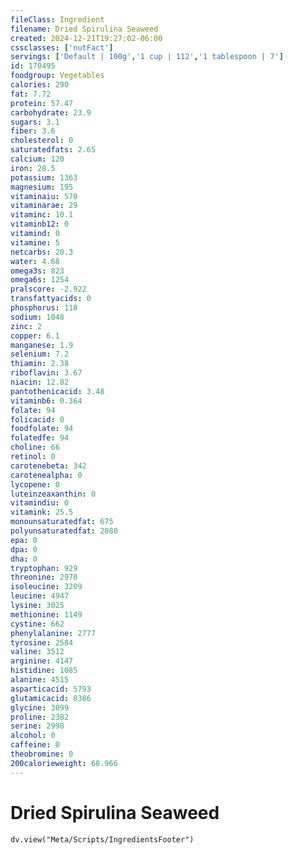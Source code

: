 ```yaml
---
fileClass: Ingredient
filename: Dried Spirulina Seaweed
created: 2024-12-21T19:27:02-06:00
cssclasses: ['nutFact']
servings: ['Default | 100g','1 cup | 112','1 tablespoon | 7']
id: 170495
foodgroup: Vegetables
calories: 290
fat: 7.72
protein: 57.47
carbohydrate: 23.9
sugars: 3.1
fiber: 3.6
cholesterol: 0
saturatedfats: 2.65
calcium: 120
iron: 28.5
potassium: 1363
magnesium: 195
vitaminaiu: 570
vitaminarae: 29
vitaminc: 10.1
vitaminb12: 0
vitamind: 0
vitamine: 5
netcarbs: 20.3
water: 4.68
omega3s: 823
omega6s: 1254
pralscore: -2.922
transfattyacids: 0
phosphorus: 118
sodium: 1048
zinc: 2
copper: 6.1
manganese: 1.9
selenium: 7.2
thiamin: 2.38
riboflavin: 3.67
niacin: 12.82
pantothenicacid: 3.48
vitaminb6: 0.364
folate: 94
folicacid: 0
foodfolate: 94
folatedfe: 94
choline: 66
retinol: 0
carotenebeta: 342
carotenealpha: 0
lycopene: 0
luteinzeaxanthin: 0
vitamindiu: 0
vitamink: 25.5
monounsaturatedfat: 675
polyunsaturatedfat: 2080
epa: 0
dpa: 0
dha: 0
tryptophan: 929
threonine: 2970
isoleucine: 3209
leucine: 4947
lysine: 3025
methionine: 1149
cystine: 662
phenylalanine: 2777
tyrosine: 2584
valine: 3512
arginine: 4147
histidine: 1085
alanine: 4515
asparticacid: 5793
glutamicacid: 8386
glycine: 3099
proline: 2382
serine: 2998
alcohol: 0
caffeine: 0
theobromine: 0
200calorieweight: 68.966
---
```


# Dried Spirulina Seaweed

```dataviewjs
dv.view("Meta/Scripts/IngredientsFooter")
```